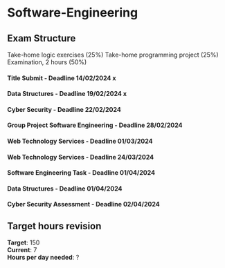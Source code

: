 # Software-Engineering

## Exam Structure 
Take-home logic exercises (25%)
Take-home programming project (25%)
Examination, 2 hours (50%)

#### Title Submit - Deadline 14/02/2024 x
#### Data Structures - Deadline 19/02/2024 x
#### Cyber Security - Deadline 22/02/2024
#### Group Project Software Engineering - Deadline 28/02/2024
#### Web Technology Services - Deadline 01/03/2024
#### Web Technology Services - Deadline 24/03/2024
#### Software Engineering Task - Deadline 01/04/2024
#### Data Structures - Deadline 01/04/2024
#### Cyber Security Assessment - Deadline 02/04/2024

## Target hours revision 
**Target**: 150 \
**Current**: 7 \
**Hours per day needed**: ?
